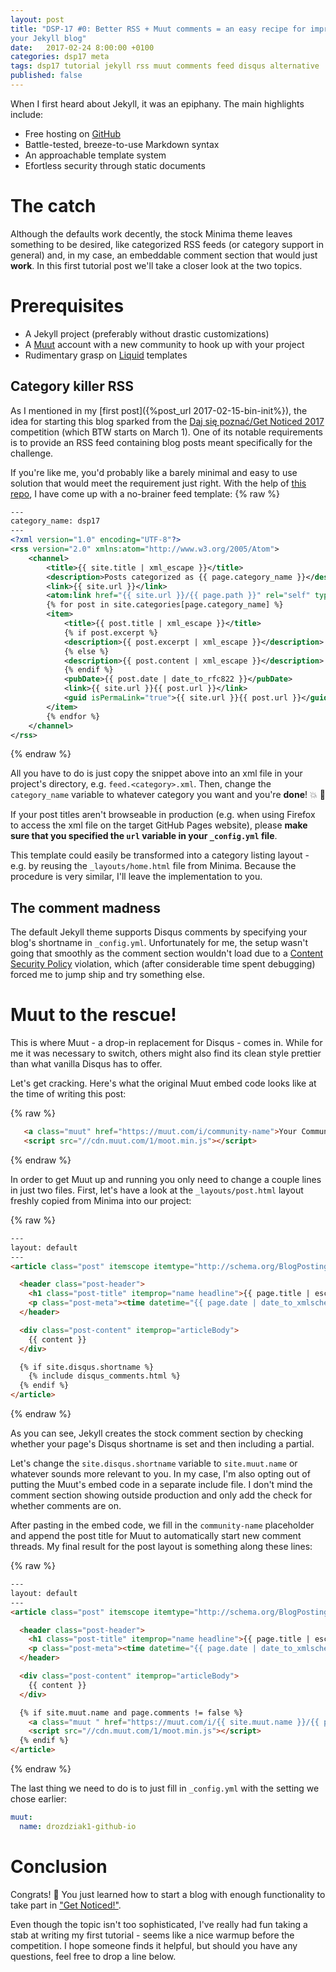 ```yaml
---
layout: post
title: "DSP-17 #0: Better RSS + Muut comments = an easy recipe for improving
your Jekyll blog"
date:   2017-02-24 8:00:00 +0100
categories: dsp17 meta
tags: dsp17 tutorial jekyll rss muut comments feed disqus alternative
published: false
---
```


When I first heard about Jekyll,  it  was  an  epiphany.   The  main  highlights
include:
* Free hosting on [GitHub][ghpages]
* Battle-tested, breeze-to-use Markdown syntax
* An approachable template system
* Efortless security through static documents

# The catch
Although the defaults work decently, the stock Minima theme leaves something  to
be desired, like categorized RSS feeds (or category support in general) and, in
my case, an embeddable comment section that would just **work**. In this first
tutorial post we'll take a closer look at the two topics.

# Prerequisites
* A Jekyll project (preferably without drastic customizations)
* A [Muut][muut] account with a new community to hook up with your project
* Rudimentary grasp on [Liquid][liquid] templates

## Category killer RSS
As I mentioned in my [first post]({%post_url 2017-02-15-bin-init%}), the idea
for starting this blog sparked from the [Daj się poznać/Get Noticed 2017][dsp]
competition (which BTW starts on March 1). One of its notable requirements is to
provide an RSS feed containing blog posts meant specifically for the challenge.

If you're like me, you'd probably like a barely minimal and easy to use solution
that would meet the requirement just right. With the help of [this
repo][jekyll-rss-feeds], I have come up with a no-brainer feed template:
{% raw %}
```xml
---
category_name: dsp17
---
<?xml version="1.0" encoding="UTF-8"?>
<rss version="2.0" xmlns:atom="http://www.w3.org/2005/Atom">
	<channel>
		<title>{{ site.title | xml_escape }}</title>
		<description>Posts categorized as {{ page.category_name }}</description>
		<link>{{ site.url }}</link>
		<atom:link href="{{ site.url }}/{{ page.path }}" rel="self" type="application/rss+xml" />
		{% for post in site.categories[page.category_name] %}
		<item>
			<title>{{ post.title | xml_escape }}</title>
			{% if post.excerpt %}
			<description>{{ post.excerpt | xml_escape }}</description>
			{% else %}
			<description>{{ post.content | xml_escape }}</description>
			{% endif %}
			<pubDate>{{ post.date | date_to_rfc822 }}</pubDate>
			<link>{{ site.url }}{{ post.url }}</link>
			<guid isPermaLink="true">{{ site.url }}{{ post.url }}</guid>
		</item>
		{% endfor %}
	</channel>
</rss>
```
{% endraw %}

All you have to do is just copy the snippet above into an xml file in your
project's directory, e.g. `feed.<category>.xml`. Then, change the
`category_name` variable to whatever category you want and you're **done**!
:boom: :confetti_ball:

If your post titles aren't browseable in production (e.g. when using Firefox to
access the xml file on the target GitHub Pages website), please **make sure that
you specified the `url` variable in your `_config.yml` file**.

This template could easily be transformed into a category listing layout - e.g.
by reusing the `_layouts/home.html` file from Minima. Because the procedure is
very similar, I'll leave the implementation to you.

## The comment madness
The default Jekyll theme supports Disqus comments by specifying your blog's
shortname in `_config.yml`. Unfortunately for me, the setup wasn't going that
smoothly as the comment section wouldn't load due to a [Content Security
Policy][csp] violation, which (after considerable time spent debugging) forced
me to jump ship and try something else.

# Muut to the rescue!
This is where Muut - a drop-in replacement for Disqus - comes in. While for me
it was necessary to switch, others might also find its clean style prettier than
what vanilla Disqus has to offer.

Let's get cracking. Here's what the original Muut embed code looks like at the
time of writing this post:

{% raw %}
```html
   <a class="muut" href="https://muut.com/i/community-name">Your Community Title</a>
   <script src="//cdn.muut.com/1/moot.min.js"></script>
```
{% endraw %}

In order to get Muut up and running you only need to change a couple lines in
just two files. First, let's have a look at the `_layouts/post.html` layout
freshly copied from Minima into our project:

{% raw %}
```html
---
layout: default
---
<article class="post" itemscope itemtype="http://schema.org/BlogPosting">

  <header class="post-header">
    <h1 class="post-title" itemprop="name headline">{{ page.title | escape }}</h1>
    <p class="post-meta"><time datetime="{{ page.date | date_to_xmlschema }}" itemprop="datePublished">{{ page.date | date: "%b %-d, %Y" }}</time>{% if page.author %} • <span itemprop="author" itemscope itemtype="http://schema.org/Person"><span itemprop="name">{{ page.author }}</span></span>{% endif %}</p>
  </header>

  <div class="post-content" itemprop="articleBody">
    {{ content }}
  </div>

  {% if site.disqus.shortname %}
    {% include disqus_comments.html %}
  {% endif %}
</article>
```
{% endraw %}

As you can see, Jekyll creates the stock comment section by checking whether
your page's Disqus shortname is set and then including a partial.

Let's change the `site.disqus.shortname` variable to `site.muut.name` or
whatever sounds more relevant to you. In my case, I'm also opting out of putting
the Muut's embed code in a separate include file. I don't mind the comment
section showing outside production and only add the check for whether comments
are on.

After pasting in the embed code, we fill in the `community-name` placeholder and
append the post title for Muut to automatically start new comment threads. My
final result for the post layout is something along these lines:

{% raw %}
```html
---
layout: default
---
<article class="post" itemscope itemtype="http://schema.org/BlogPosting">

  <header class="post-header">
    <h1 class="post-title" itemprop="name headline">{{ page.title | escape }}</h1>
    <p class="post-meta"><time datetime="{{ page.date | date_to_xmlschema }}" itemprop="datePublished">{{ page.date | date: "%b %-d, %Y" }}</time>{% if page.author %} • <span itemprop="author" itemscope itemtype="http://schema.org/Person"><span itemprop="name">{{ page.author }}</span></span>{% endif %}</p>
  </header>

  <div class="post-content" itemprop="articleBody">
    {{ content }}
  </div>

  {% if site.muut.name and page.comments != false %}
    <a class="muut " href="https://muut.com/i/{{ site.muut.name }}/{{ page.title }}">{{ site.muut.name }} forum</a>
    <script src="//cdn.muut.com/1/moot.min.js"></script>
  {% endif %}
</article>
```
{% endraw %}

The last thing we need to do is to just fill in `_config.yml` with the setting
we chose earlier:
```yaml
muut:
  name: drozdziak1-github-io
```

# Conclusion
Congrats! :champagne: You just learned how to start a blog with enough
functionality to take part in ["Get Noticed!"][dsp].

Even though the topic isn't too sophisticated, I've really had fun taking a stab
at writing my first tutorial - seems like a nice warmup before the competition.
I hope someone finds it helpful, but should you have any questions, feel free to
drop a line below.

[csp]: https://content-security-policy.com/
[dsp]: dajsiepoznac.pl/
[ghpages]: https://pages.github.com/
[jekyll-rss-feeds]: https://github.com/snaptortoise/jekyll-rss-feeds
[liquid]: http://shopify.github.io/liquid/
[muut]: https://muut.com/
